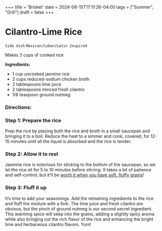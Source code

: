 +++
title = 'Brisket'
date = 2024-06-15T17:11:26-04:00
tags = ["Summer", "Grill"]
draft = false
+++
# Cilantro-Lime Rice

`Side dish` `Mexican/Cuban/Latin Inspired`

Makes 3 cups of cooked rice

**Ingredients:**

- 1 cup uncooked jasmine rice
- 2 cups reduced-sodium chicken broth
- 2 tablespoons lime juice
- 2 tablespoons minced fresh cilantro
- 1/8 teaspoon ground nutmeg

### **Directions:**

### Step 1: Prepare the rice

Prep the rice by placing both the rice and broth in a small saucepan and bringing it to a boil. Reduce the heat to a simmer and cook, covered, for 12-15 minutes until all the liquid is absorbed and the rice is tender.

### Step 2: Allow it to rest

Jasmine rice is notorious for sticking to the bottom of the saucepan, so we let the rice sit for 5 to 10 minutes before stirring. It takes a bit of patience and self-control, but it’ll be [worth it when you have soft, fluffy grains](https://www.tasteofhome.com/article/how-to-make-perfect-rice/)!

### Step 3: Fluff it up

It’s time to add your seasonings. Add the remaining ingredients to the rice and fluff the mixture with a fork. The lime juice and fresh cilantro are obvious, but the pinch of ground nutmeg is our second secret ingredient. This warming spice will seep into the grains, adding a slightly spicy aroma while also bringing out the rich flavor of the rice and enhancing the bright lime and herbaceous cilantro flavors. Yum!
